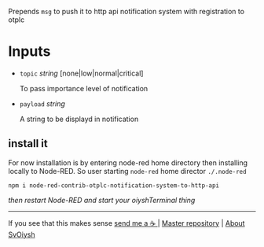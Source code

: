 Prepends `msg` to push it to http api notification system with registration to otplc

# Inputs

- `topic`     _string_    [none|low|normal|critical]

    To pass importance level of notification

- `payload`     _string_

    A string to be displayd in notification



## install it

For now installation is by entering node-red home directory then installing locally to Node-RED. So user starting `node-red` home director `./.node-red`

```shell
npm i node-red-contrib-otplc-notification-system-to-http-api
```

*then restart Node-RED and start your oiyshTerminal thing*


---

If you see that this makes sense [ send me a ☕ ](https://ko-fi.com/B0B0DFYGS) | [Master repository](https://github.com/yOyOeK1/oiyshTerminal) | [About SvOiysh](https://www.youtube.com/@svoiysh)
